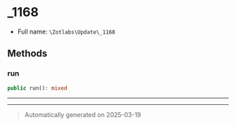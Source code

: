 
# _1168





* Full name: `\Zotlabs\Update\_1168`




## Methods


### run



```php
public run(): mixed
```












***


***
> Automatically generated on 2025-03-19
